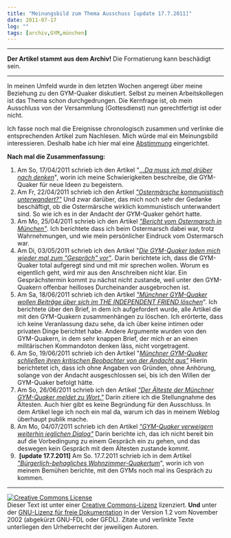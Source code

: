 ```yaml
---
title: "Meinungsbild zum Thema Ausschuss [update 17.7.2011]"
date: 2011-07-17
log: ""
tags: [archiv,GYM,münchen]
---
```

<hr><b>Der Artikel stammt aus dem Archiv!</b> Die Formatierung kann beschädigt sein.<hr>

<p>In meinen Umfeld wurde in den letzten Wochen angeregt &uuml;ber meine Beziehung zu den GYM-Quaker diskutiert. Selbst zu meinen Arbeitskollegen ist das Thema schon durchgedrungen. Die Kernfrage ist, ob mein Ausschluss von der Versammlung (Gottesdienst) nun gerechtfertigt ist oder nicht.</p>
<p>Ich fasse noch mal die Ereignisse chronologisch zusammen und verlinke die entsprechenden Artikel zum Nachlesen. Mich w&uuml;rde mal ein Meinungsbild interessieren. Deshalb habe ich hier mal eine <a href="http://www.the-independent-friend.de/?q=node/765">Abstimmung</a> eingerichtet.</p>
<p><b>Nach mal die Zusammenfassung:</b></p>
<ol>
    <li>Am So, 17/04/2011 schrieb ich den Artikel &quot;<a href="http://www.the-independent-friend.de/?q=node/727"><i>...Da muss ich mal dr&uuml;ber nach denken</i></a>&quot;, worin ich meine Schwierigkeiten beschreibe, die GYM-Quaker f&uuml;r neue Ideen zu begeistern.</li>
    <li>Am Fr, 22/04/2011 schrieb ich den Artikel <a href="http://www.the-independent-friend.de/?q=node/728"><i>&quot;Osterm&auml;rsche kommunistisch unterwandert?&quot;</i></a> Und zwar dar&uuml;ber, das mich noch sehr der Gedanke besch&auml;ftigt, ob die Osterm&auml;rsche wirklich kommunistisch unterwandert sind. So wie ich es in der Andacht der GYM-Quaker geh&ouml;rt hatte.</li>
    <li>Am Mo, 25/04/2011 schrieb ich den Artikel <a href="http://www.the-independent-friend.de/?q=node/733"><i>&quot;Bericht vom Ostermarsch in M&uuml;nchen&quot;</i></a>. Ich berichtete dass ich beim Ostermarsch dabei war, trotz Wahrnehmungen, und wie mein pers&ouml;nlicher Eindruck vom Ostermarsch war.</li>
    <li>Am Di, 03/05/2011 schrieb ich den Artikel &quot;<a href="http://www.the-independent-friend.de/?q=node/736"><i>Die GYM-Quaker laden mich wieder mal zum &quot;Gespr&auml;ch&quot; vor&quot;</i></a>. Darin berichtete ich, dass die GYM-Quaker total aufgeregt sind und mit mir sprechen wollen. Worum es eigentlich geht, wird mir aus den Anschreiben nicht klar. Ein Gespr&auml;chstermin kommt zu n&auml;chst nicht zustande, weil unter den GYM-Quakern offenbar heilloses Durcheinander ausgebrochen ist.</li>
    <li>Am Sa, 18/06/2011 schrieb ich den Artikel <a href="http://www.the-independent-friend.de/?q=node/750"><i>&quot;M&uuml;nchner GYM-Quaker wollen Beitr&auml;ge &uuml;ber sich im THE INDEPENDENT FRIEND l&ouml;schen</i></a>&quot;. Ich berichtete &uuml;ber den Brief, in dem ich aufgefordert wurde, alle Artikel die mit den GYM-Quakern zusammenh&auml;ngen zu l&ouml;schen. Ich er&ouml;rterte, dass ich keine Veranlassung dazu sehe, da ich &uuml;ber keine intimen oder privaten Dinge berichtet habe. Andere Argumente wurden von den GYM-Quakern, in dem sehr knappen Brief, der mich er an einen milit&auml;rischen Kommandoton denken l&auml;ss, nicht vorgetragent.</li>
    <li>Am So, 19/06/2011 schrieb ich den Artikel &quot;<a href="http://www.the-independent-friend.de/?q=node/753"><i>M&uuml;nchner GYM-Quaker schlie&szlig;en ihren kritischen Beobachter von der Andacht aus&quot;</i></a> Hierin berichtetet ich, dass ich ohne Angaben von Gr&uuml;nden, ohne Anh&ouml;rung, solange von der Andacht ausgeschlossen sei, bis ich den Willen der GYM-Quaker befolgt h&auml;tte.</li>
    <li>Am So, 26/06/2011 schrieb ich den Artikel <a href="http://www.the-independent-friend.de/?q=node/756"><i>&quot;Der &Auml;lteste der M&uuml;nchner GYM-Quaker meldet zu Wort.&quot;</i></a> Darin zitiere ich die Stellungnahme des &Auml;ltesten. Auch hier gibt es keine Begr&uuml;ndung f&uuml;r den Ausschluss. In dem Artikel lege ich noch ein mal da, warum ich das in meinem Weblog &uuml;berhaupt publik mache.</li>
    <li>Am Mo, 04/07/2011 schrieb ich den Artikel <a href="http://www.the-independent-friend.de/?q=node/758"><i>&quot;GYM-Quaker verweigern weiterhin jeglichen Dialog&quot;</i></a> Darin berichte ich, das ich nicht bereit bin auf die Vorbedingung zu einem Gespr&auml;ch ein zu gehen, und das deswegen kein Gespr&auml;ch mit dem &Auml;ltesten zustande kommt.</li>
    <li>&nbsp;<b>[update 17.7.2011]</b> Am So. 17.7.2011 schrieb ich in dem Artikel <i><a href="http://www.the-independent-friend.de/?q=node/767">&quot;B&uuml;rgerlich-behagliches Wohnzimmer-Quakertum</a></i>&quot;, worin ich von meinem Bem&uuml;hen berichte, mit den GYMs noch mal ins Gespr&auml;ch zu kommen.</li>
</ol>
<hr />
<p><a rel="license" href="http://creativecommons.org/licenses/by-sa/3.0/de/"><img alt="Creative Commons License" style="border-width: 0pt;" src="http://i.creativecommons.org/l/by-sa/3.0/de/88x31.png" /></a><br />
Dieser <span xmlns:dc="http://purl.org/dc/elements/1.1/" href="http://purl.org/dc/dcmitype/Text" rel="dc:type">Text</span> ist unter einer <a rel="license" href="http://creativecommons.org/licenses/by-sa/3.0/de/">Creative Commons-Lizenz</a> lizenziert. <b>Und</b> unter der <a href="http://de.wikipedia.org/wiki/GFDL">GNU-Lizenz f&uuml;r freie Dokumentation</a> in der Version 1.2 vom November 2002 (abgek&uuml;rzt GNU-FDL oder GFDL). Zitate und verlinkte Texte unterliegen den Urheberrecht der jeweiligen Autoren.</p>
